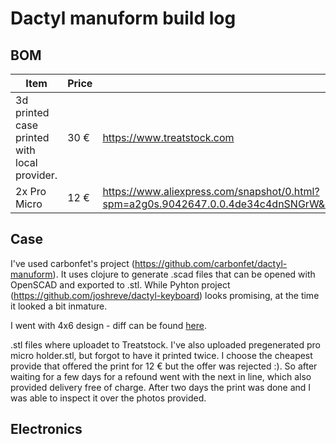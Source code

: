# Dactyl manuform build log

## BOM
| Item                                         | Price | Location |
| --                                           | --    | --   |
| 3d printed case printed with local provider. | 30 €  | https://www.treatstock.com  |
| 2x Pro Micro   | 12 €  | https://www.aliexpress.com/snapshot/0.html?spm=a2g0s.9042647.0.0.4de34c4dnSNGrW&orderId=8135886042885033&productId=32768308647 |

## Case

I've used carbonfet's project (https://github.com/carbonfet/dactyl-manuform). It uses clojure to generate .scad files that can be opened with OpenSCAD and exported to .stl. While Pyhton project (https://github.com/joshreve/dactyl-keyboard) looks promising, at the time it looked a bit inmature. 

I went with 4x6 design - diff can be found [here](https://github.com/TomazKarer/dactyl_buildlog/blob/main/case.diff).

.stl files where uploadet to Treatstock. I've also uploaded pregenerated pro micro holder.stl, but forgot to have it printed twice. I choose the cheapest provide that offered the print for 12 € but the offer was rejected :). So after waiting for a few days for a refound went with the next in line, which also provided delivery free of charge. After two days the print was done and I was able to inspect it over the photos provided.

## Electronics


